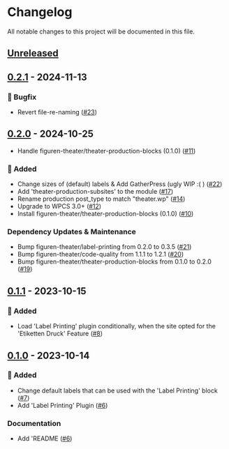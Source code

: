 # Changelog

All notable changes to this project will be documented in this file.

## [Unreleased](https://github.com/figuren-theater/ft-theater/compare/0.2.1...HEAD)

## [0.2.1](https://github.com/figuren-theater/ft-theater/compare/0.2.0...0.2.1) - 2024-11-13

### :bug: Bugfix

- Revert file-re-naming ([#23](https://github.com/figuren-theater/ft-theater/pull/23))

## [0.2.0](https://github.com/figuren-theater/ft-theater/compare/0.1.1...0.2.0) - 2024-10-25

- Handle figuren-theater/theater-production-blocks (0.1.0) ([#11](https://github.com/figuren-theater/ft-theater/pull/11))

### 🚀 Added

- Change sizes of (default) labels & Add GatherPress (ugly WIP :( ) ([#22](https://github.com/figuren-theater/ft-theater/pull/22))
- Add 'theater-production-subsites' to the module ([#17](https://github.com/figuren-theater/ft-theater/pull/17))
- Rename production post_type to match "theater.wp" ([#14](https://github.com/figuren-theater/ft-theater/pull/14))
- Upgrade to WPCS 3.0+ ([#12](https://github.com/figuren-theater/ft-theater/pull/12))
- Install figuren-theater/theater-production-blocks (0.1.0) ([#10](https://github.com/figuren-theater/ft-theater/pull/10))

### Dependency Updates & Maintenance

- Bump figuren-theater/label-printing from 0.2.0 to 0.3.5 ([#21](https://github.com/figuren-theater/ft-theater/pull/21))
- Bump figuren-theater/code-quality from 1.1.1 to 1.2.1 ([#20](https://github.com/figuren-theater/ft-theater/pull/20))
- Bump figuren-theater/theater-production-blocks from 0.1.0 to 0.2.0 ([#19](https://github.com/figuren-theater/ft-theater/pull/19))

## [0.1.1](https://github.com/figuren-theater/ft-theater/compare/0.1.0...0.1.1) - 2023-10-15

### 🚀 Added

- Load 'Label Printing' plugin conditionally, when the site opted for the 'Etiketten Druck' Feature ([#8](https://github.com/figuren-theater/ft-theater/pull/8))

## [0.1.0](https://github.com/figuren-theater/ft-theater/compare/0.1.0...0.1.0) - 2023-10-14

### 🚀 Added

- Change default labels that can be used with the 'Label Printing' block ([#7](https://github.com/figuren-theater/ft-theater/pull/7))
- Add 'Label Printing' Plugin ([#6](https://github.com/figuren-theater/ft-theater/pull/6))

### Documentation

- Add 'README ([#6](https://github.com/figuren-theater/ft-theater/pull/6))
